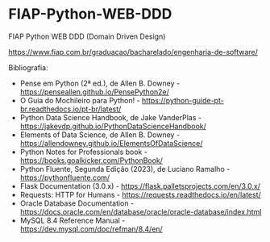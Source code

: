 # FIAP-Python-WEB-DDD
FIAP Python WEB DDD (Domain Driven Design)

https://www.fiap.com.br/graduacao/bacharelado/engenharia-de-software/

Bibliografia:

- Pense em Python (2ª ed.), de Allen B. Downey - https://penseallen.github.io/PensePython2e/
- O Guia do Mochileiro para Python! - https://python-guide-pt-br.readthedocs.io/pt-br/latest/
- Python Data Science Handbook, de Jake VanderPlas - https://jakevdp.github.io/PythonDataScienceHandbook/
- Elements of Data Science, de Allen B. Downey - https://allendowney.github.io/ElementsOfDataScience/
- Python Notes for Professionals book - https://books.goalkicker.com/PythonBook/
- Python Fluente, Segunda Edição (2023), de Luciano Ramalho - https://pythonfluente.com/
- Flask Documentation (3.0.x) - https://flask.palletsprojects.com/en/3.0.x/
- Requests: HTTP for Humans - https://requests.readthedocs.io/en/latest/
- Oracle Database Documentation - https://docs.oracle.com/en/database/oracle/oracle-database/index.html
- MySQL 8.4 Reference Manual - https://dev.mysql.com/doc/refman/8.4/en/
